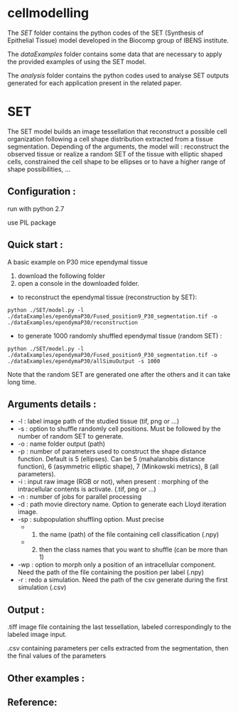 # cellmodelling 

The *SET* folder contains the python codes of the SET (Synthesis of Epithelial Tissue) model developed in the Biocomp group of IBENS institute.

The *dataExamples* folder contains some data that are necessary to apply the provided examples of using the SET model.

The *analysis* folder contains the python codes used to analyse SET outputs generated for each application present in the related paper.

# SET 

The SET model builds an image tessellation that reconstruct a possible cell organization following a cell shape distribution extracted from a tissue segmentation.
Depending of the arguments, the model will : reconstruct the observed tissue or realize a random SET of the tissue with elliptic shaped cells, constrained the cell shape to be ellipses or to have a higher range of shape possibilities, ... 

## Configuration : 
run with python 2.7

use PIL package

## Quick start : 
A basic example on P30 mice ependymal tissue
 1) download the following folder 
 2) open a console in the downloaded folder. 
  * to reconstruct the ependymal tissue (reconstruction by SET): 

```
python ./SET/model.py -l ./dataExamples/ependymaP30/Fused_position9_P30_segmentation.tif -o ./dataExamples/ependymaP30/reconstruction 
```

  * to generate 1000 randomly shuffled ependymal tissue (random SET) :


```
python ./SET/model.py -l ./dataExamples/ependymaP30/Fused_position9_P30_segmentation.tif -o ./dataExamples/ependymaP30/allSimuOutput -s 1000
```

Note that the random SET are generated one after the others and it can take long time.

## Arguments details : 

* -l : label image path of the studied tissue (tif, png or ...)
* -s : option to shuffle randomly cell positions. Must be followed by the number of random SET to generate. 
* -o : name folder output (path)
* -p : number of parameters used to construct the shape distance function. Default is 5 (ellipses). Can be 5 (mahalanobis distance function), 6 (asymmetric elliptic shape), 7 (Minkowski metrics), 8 (all parameters).
* -i : input raw image (RGB or not), when present : morphing of the intracellular contents is activate. (.tif, png or ...)
* -n : number of jobs for parallel processing
* -d : path movie directory name. Option to generate each Lloyd iteration image.
* -sp : subpopulation shuffling option. Must precise 
	* 1) the name (path) of the file containing cell classification (.npy) 
	* 2) then the class names that you want to shuffle (can be more than 1)
* -wp : option to morph only a position of an intracellular component. Need the path of the file containing the position per label (.npy)
* -r : redo a simulation. Need the path of the csv generate during the first simulation (.csv)

## Output : 
.tiff image file containing the last tessellation, labeled correspondingly to the labeled image input.

.csv containing parameters per cells extracted from the segmentation, then the final values of the parameters

## Other examples : 



## Reference: 



